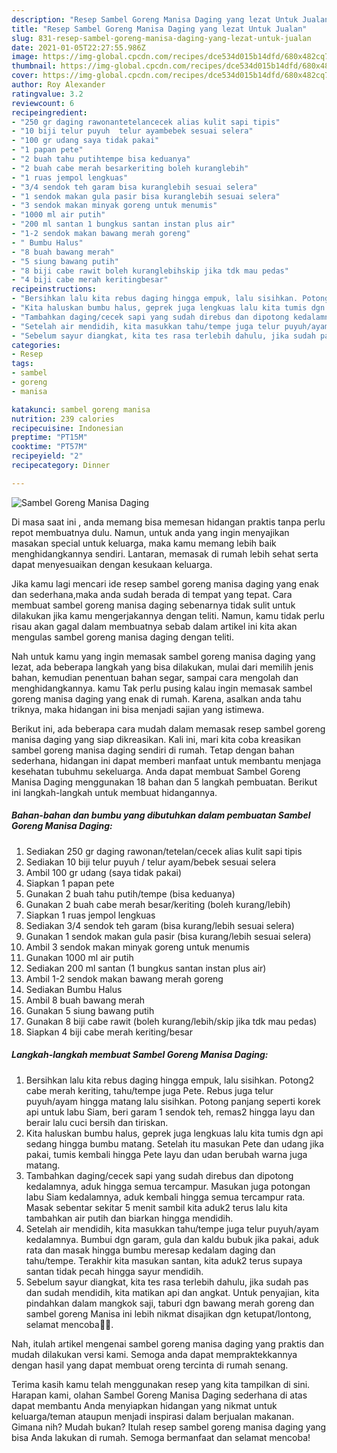 ```yaml
---
description: "Resep Sambel Goreng Manisa Daging yang lezat Untuk Jualan"
title: "Resep Sambel Goreng Manisa Daging yang lezat Untuk Jualan"
slug: 831-resep-sambel-goreng-manisa-daging-yang-lezat-untuk-jualan
date: 2021-01-05T22:27:55.986Z
image: https://img-global.cpcdn.com/recipes/dce534d015b14dfd/680x482cq70/sambel-goreng-manisa-daging-foto-resep-utama.jpg
thumbnail: https://img-global.cpcdn.com/recipes/dce534d015b14dfd/680x482cq70/sambel-goreng-manisa-daging-foto-resep-utama.jpg
cover: https://img-global.cpcdn.com/recipes/dce534d015b14dfd/680x482cq70/sambel-goreng-manisa-daging-foto-resep-utama.jpg
author: Roy Alexander
ratingvalue: 3.2
reviewcount: 6
recipeingredient:
- "250 gr daging rawonantetelancecek alias kulit sapi tipis"
- "10 biji telur puyuh  telur ayambebek sesuai selera"
- "100 gr udang saya tidak pakai"
- "1 papan pete"
- "2 buah tahu putihtempe bisa keduanya"
- "2 buah cabe merah besarkeriting boleh kuranglebih"
- "1 ruas jempol lengkuas"
- "3/4 sendok teh garam bisa kuranglebih sesuai selera"
- "1 sendok makan gula pasir bisa kuranglebih sesuai selera"
- "3 sendok makan minyak goreng untuk menumis"
- "1000 ml air putih"
- "200 ml santan 1 bungkus santan instan plus air"
- "1-2 sendok makan bawang merah goreng"
- " Bumbu Halus"
- "8 buah bawang merah"
- "5 siung bawang putih"
- "8 biji cabe rawit boleh kuranglebihskip jika tdk mau pedas"
- "4 biji cabe merah keritingbesar"
recipeinstructions:
- "Bersihkan lalu kita rebus daging hingga empuk, lalu sisihkan. Potong2 cabe merah keriting, tahu/tempe juga Pete. Rebus juga telur puyuh/ayam hingga matang lalu sisihkan. Potong panjang seperti korek api untuk labu Siam, beri garam 1 sendok teh, remas2 hingga layu dan berair lalu cuci bersih dan tiriskan."
- "Kita haluskan bumbu halus, geprek juga lengkuas lalu kita tumis dgn api sedang hingga bumbu matang. Setelah itu masukan Pete dan udang jika pakai, tumis kembali hingga Pete layu dan udan berubah warna juga matang."
- "Tambahkan daging/cecek sapi yang sudah direbus dan dipotong kedalamnya, aduk hingga semua tercampur. Masukan juga potongan labu Siam kedalamnya, aduk kembali hingga semua tercampur rata. Masak sebentar sekitar 5 menit sambil kita aduk2 terus lalu kita tambahkan air putih dan biarkan hingga mendidih."
- "Setelah air mendidih, kita masukkan tahu/tempe juga telur puyuh/ayam kedalamnya. Bumbui dgn garam, gula dan kaldu bubuk jika pakai, aduk rata dan masak hingga bumbu meresap kedalam daging dan tahu/tempe. Terakhir kita masukan santan, kita aduk2 terus supaya santan tidak pecah hingga sayur mendidih."
- "Sebelum sayur diangkat, kita tes rasa terlebih dahulu, jika sudah pas dan sudah mendidih, kita matikan api dan angkat. Untuk penyajian, kita pindahkan dalam mangkok saji, taburi dgn bawang merah goreng dan sambel goreng Manisa ini lebih nikmat disajikan dgn ketupat/lontong, selamat mencoba🙏🥰."
categories:
- Resep
tags:
- sambel
- goreng
- manisa

katakunci: sambel goreng manisa 
nutrition: 239 calories
recipecuisine: Indonesian
preptime: "PT15M"
cooktime: "PT57M"
recipeyield: "2"
recipecategory: Dinner

---
```



![Sambel Goreng Manisa Daging](https://img-global.cpcdn.com/recipes/dce534d015b14dfd/680x482cq70/sambel-goreng-manisa-daging-foto-resep-utama.jpg)

Di masa  saat ini , anda memang bisa memesan hidangan praktis tanpa perlu repot membuatnya dulu. Namun, untuk anda yang ingin menyajikan masakan special untuk keluarga, maka kamu memang lebih baik menghidangkannya sendiri. Lantaran, memasak di rumah lebih sehat serta dapat menyesuaikan dengan kesukaan keluarga.

Jika kamu lagi mencari ide resep sambel goreng manisa daging yang enak dan sederhana,maka anda sudah berada di tempat yang tepat. Cara membuat sambel goreng manisa daging  sebenarnya tidak sulit untuk dilakukan jika kamu mengerjakannya dengan teliti. Namun, kamu tidak perlu risau akan gagal dalam membuatnya 
sebab dalam artikel ini kita akan mengulas sambel goreng manisa daging dengan teliti.  



Nah untuk kamu yang ingin memasak sambel goreng manisa daging yang lezat, ada beberapa langkah yang bisa dilakukan, mulai dari memilih jenis bahan, kemudian penentuan bahan segar, sampai cara mengolah dan menghidangkannya. kamu Tak perlu pusing kalau ingin memasak sambel goreng manisa daging yang enak di rumah. Karena, asalkan anda  tahu triknya, maka hidangan ini bisa menjadi sajian yang istimewa.

Berikut ini, ada beberapa cara mudah dalam memasak resep sambel goreng manisa daging yang siap dikreasikan. Kali ini, mari kita coba kreasikan sambel goreng manisa daging sendiri di rumah. Tetap dengan bahan sederhana, hidangan ini dapat memberi manfaat untuk membantu menjaga kesehatan tubuhmu sekeluarga. Anda dapat membuat Sambel Goreng Manisa Daging menggunakan 18 bahan dan 5 langkah pembuatan. Berikut ini langkah-langkah untuk membuat hidangannya.

<!--inarticleads1-->

##### Bahan-bahan dan bumbu yang dibutuhkan dalam pembuatan Sambel Goreng Manisa Daging:

1. Sediakan 250 gr daging rawonan/tetelan/cecek alias kulit sapi tipis
1. Sediakan 10 biji telur puyuh / telur ayam/bebek sesuai selera
1. Ambil 100 gr udang (saya tidak pakai)
1. Siapkan 1 papan pete
1. Gunakan 2 buah tahu putih/tempe (bisa keduanya)
1. Gunakan 2 buah cabe merah besar/keriting (boleh kurang/lebih)
1. Siapkan 1 ruas jempol lengkuas
1. Sediakan 3/4 sendok teh garam (bisa kurang/lebih sesuai selera)
1. Gunakan 1 sendok makan gula pasir (bisa kurang/lebih sesuai selera)
1. Ambil 3 sendok makan minyak goreng untuk menumis
1. Gunakan 1000 ml air putih
1. Sediakan 200 ml santan (1 bungkus santan instan plus air)
1. Ambil 1-2 sendok makan bawang merah goreng
1. Sediakan  Bumbu Halus
1. Ambil 8 buah bawang merah
1. Gunakan 5 siung bawang putih
1. Gunakan 8 biji cabe rawit (boleh kurang/lebih/skip jika tdk mau pedas)
1. Siapkan 4 biji cabe merah keriting/besar




<!--inarticleads2-->

##### Langkah-langkah membuat Sambel Goreng Manisa Daging:

1. Bersihkan lalu kita rebus daging hingga empuk, lalu sisihkan. Potong2 cabe merah keriting, tahu/tempe juga Pete. Rebus juga telur puyuh/ayam hingga matang lalu sisihkan. Potong panjang seperti korek api untuk labu Siam, beri garam 1 sendok teh, remas2 hingga layu dan berair lalu cuci bersih dan tiriskan.
1. Kita haluskan bumbu halus, geprek juga lengkuas lalu kita tumis dgn api sedang hingga bumbu matang. Setelah itu masukan Pete dan udang jika pakai, tumis kembali hingga Pete layu dan udan berubah warna juga matang.
1. Tambahkan daging/cecek sapi yang sudah direbus dan dipotong kedalamnya, aduk hingga semua tercampur. Masukan juga potongan labu Siam kedalamnya, aduk kembali hingga semua tercampur rata. Masak sebentar sekitar 5 menit sambil kita aduk2 terus lalu kita tambahkan air putih dan biarkan hingga mendidih.
1. Setelah air mendidih, kita masukkan tahu/tempe juga telur puyuh/ayam kedalamnya. Bumbui dgn garam, gula dan kaldu bubuk jika pakai, aduk rata dan masak hingga bumbu meresap kedalam daging dan tahu/tempe. Terakhir kita masukan santan, kita aduk2 terus supaya santan tidak pecah hingga sayur mendidih.
1. Sebelum sayur diangkat, kita tes rasa terlebih dahulu, jika sudah pas dan sudah mendidih, kita matikan api dan angkat. Untuk penyajian, kita pindahkan dalam mangkok saji, taburi dgn bawang merah goreng dan sambel goreng Manisa ini lebih nikmat disajikan dgn ketupat/lontong, selamat mencoba🙏🥰.




Nah, itulah artikel mengenai  sambel goreng manisa daging  yang praktis dan mudah dilakukan versi kami. Semoga anda dapat mempraktekkannya dengan hasil yang dapat membuat oreng tercinta di rumah senang. 

Terima kasih kamu telah menggunakan resep yang kita tampilkan di sini. Harapan kami, olahan  Sambel Goreng Manisa Daging sederhana di atas dapat membantu Anda menyiapkan hidangan yang nikmat untuk keluarga/teman ataupun menjadi inspirasi dalam berjualan makanan. Gimana nih? Mudah bukan? Itulah resep sambel goreng manisa daging yang bisa Anda lakukan di rumah. Semoga bermanfaat dan selamat mencoba!

